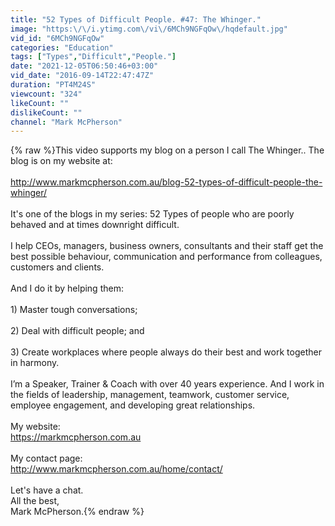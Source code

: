 ```yaml
---
title: "52 Types of Difficult People. #47: The Whinger."
image: "https:\/\/i.ytimg.com\/vi\/6MCh9NGFqOw\/hqdefault.jpg"
vid_id: "6MCh9NGFqOw"
categories: "Education"
tags: ["Types","Difficult","People."]
date: "2021-12-05T06:50:46+03:00"
vid_date: "2016-09-14T22:47:47Z"
duration: "PT4M24S"
viewcount: "324"
likeCount: ""
dislikeCount: ""
channel: "Mark McPherson"
---
```

{% raw %}This video supports my blog on a person I call The Whinger.. The blog is on my website at:<br /><br /><a rel="nofollow" target="blank" href="http://www.markmcpherson.com.au/blog-52-types-of-difficult-people-the-whinger/">http://www.markmcpherson.com.au/blog-52-types-of-difficult-people-the-whinger/</a><br /><br />It's one of the blogs in my series: 52 Types of people who are poorly behaved and at times downright difficult.<br /><br />I help CEOs, managers, business owners, consultants and their staff get the best possible behaviour, communication and performance from colleagues, customers and clients. <br /><br />And I do it by helping them:<br /><br />1) Master tough conversations; <br /><br />2) Deal with difficult people; and<br /><br />3) Create workplaces where people always do their best and work together in harmony.<br /><br />I’m a Speaker, Trainer &amp; Coach with over 40 years experience. And I work in the fields of leadership, management, teamwork, customer service, employee engagement, and developing great relationships.<br /><br />My website:  <br /> <a rel="nofollow" target="blank" href="https://markmcpherson.com.au">https://markmcpherson.com.au</a><br /><br />My contact page:<br /><a rel="nofollow" target="blank" href="http://www.markmcpherson.com.au/home/contact/">http://www.markmcpherson.com.au/home/contact/</a><br /><br />Let's have a chat.<br />All the best,<br />Mark McPherson.{% endraw %}
